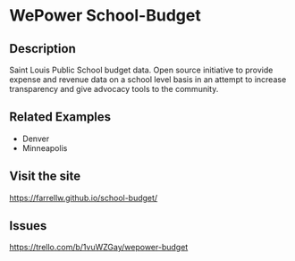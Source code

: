 # WePower School-Budget

## Description
Saint Louis Public School budget data. Open source initiative to provide expense and revenue data on a school level basis in an attempt to increase transparency and give advocacy tools to the community.

## Related Examples
- Denver
- Minneapolis

## Visit the site
https://farrellw.github.io/school-budget/

## Issues
https://trello.com/b/1vuWZGay/wepower-budget

